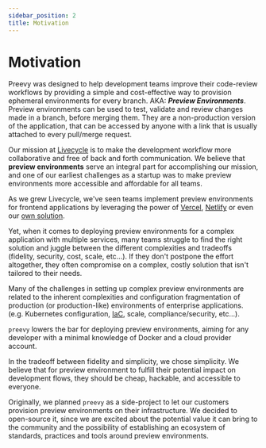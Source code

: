 ```yaml
---
sidebar_position: 2
title: Motivation
---
```


# Motivation

Preevy was designed to help development teams improve their code-review workflows by providing a simple and cost-effective way to provision ephemeral environments for every branch. AKA:  _**Preview Environments**_.  
Preview environments can be used to test, validate and review changes made in a branch, before merging them.
They are a non-production version of the application, that can be accessed by anyone with a link that is usually attached to every pull/merge request.

Our mission at [Livecycle](https://livecycle.io) is to make the development workflow more collaborative and free of back and forth communication.
We believe that **preview environments** serve an integral part for accomplishing our mission, and one of our earliest challenges as a startup was to make preview environments more accessible and affordable for all teams.

As we grew Livecycle, we've seen teams implement preview environments for frontend applications by leveraging the power of [Vercel](https://vercel.com/docs/concepts/deployments/preview-deployments), [Netlify](https://docs.netlify.com/site-deploys/deploy-previews/) or even our [own solution](https://docs.livecycle.io/getting-started/livecycle-pipelines/).

Yet, when it comes to deploying preview environments for a complex application with multiple services, many teams struggle to find the right solution and juggle between the different complexities and tradeoffs (fidelity, security, cost, scale, etc...). If they don't postpone the effort altogether, they often compromise on a complex, costly solution that isn't tailored to their needs.

Many of the challenges in setting up complex preview environments are related to the inherent complexities and configuration fragmentation of production (or production-like) environments of enterprise applications. (e.g. Kubernetes configuration, [IaC](https://en.wikipedia.org/wiki/Infrastructure_as_code), scale, compliance/security, etc...).

`preevy` lowers the bar for deploying preview environments, aiming for any developer with a minimal knowledge of Docker and a cloud provider account.

In the tradeoff between fidelity and simplicity, we chose simplicity. We believe that for preview environment to fulfill their potential impact on development flows, they should be cheap, hackable, and accessible to everyone.

Originally, we planned `preevy` as a side-project to let our customers provision preview environments on their infrastructure.
We decided to open-source it, since we are excited about the potential value it can bring to the community and the possibility of establishing an ecosystem of standards, practices and tools around preview environments.
